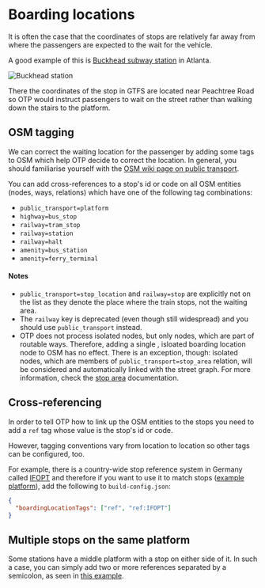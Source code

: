 # Boarding locations

It is often the case that the coordinates of stops are relatively far away from where the passengers
are expected to the wait for the vehicle.

A good example of this is [Buckhead subway station](https://www.openstreetmap.org/way/319512573) in Atlanta.

![Buckhead station](images/buckhead-station.png)

There the coordinates of the stop in GTFS are located near Peachtree Road so OTP would instruct 
passengers to wait on the street rather than walking down the stairs to the platform.

## OSM tagging

We can correct the waiting location for the passenger by adding some tags to OSM which help
OTP decide to correct the location. In general, you should familiarise yourself with the [OSM
wiki page on public transport](https://wiki.openstreetmap.org/wiki/Key:public_transport).

You can add cross-references to a stop's id or code on all OSM entities (nodes, ways, relations) which
have one of the following tag combinations:

- `public_transport=platform`
- `highway=bus_stop`
- `railway=tram_stop`
- `railway=station`
- `railway=halt`
- `amenity=bus_station`
- `amenity=ferry_terminal`

#### Notes

- `public_transport=stop_location` and `railway=stop` are explicitly not on the list as they denote
  the place where the train stops, not the waiting area.
- The `railway` key is deprecated (even though still widespread) and you should use `public_transport` 
  instead.
- OTP does not process isolated nodes, but only nodes, which are part of routable ways. Therefore, adding a single , 
isloated boarding location node to OSM has no effect. There is an exception, though: isolated nodes, which are members of
`public_transport=stop_area` relation, will be considered and automatically linked with the street graph.
For more information, check the [stop area](StopAreas.md) documentation.

## Cross-referencing

In order to tell OTP how to link up the OSM entities to the stops you need to add a `ref` tag whose
value is the stop's id or code. 

However, tagging conventions vary from location to location so other tags can be configured, too.

For example, there is a country-wide stop reference system in Germany called [IFOPT](https://en.wikipedia.org/wiki/en:Identification_of_Fixed_Objects_in_Public_Transport)
and therefore if you want to use it to match stops ([example platform](https://www.openstreetmap.org/way/54224477)), 
add the following to `build-config.json`:

```json
{
  "boardingLocationTags": ["ref", "ref:IFOPT"]
}

```

## Multiple stops on the same platform

Some stations have a middle platform with a stop on either side of it. In such a case, you can 
simply add two or more references separated by a semicolon, as seen in [this example](https://www.openstreetmap.org/way/27558650).
